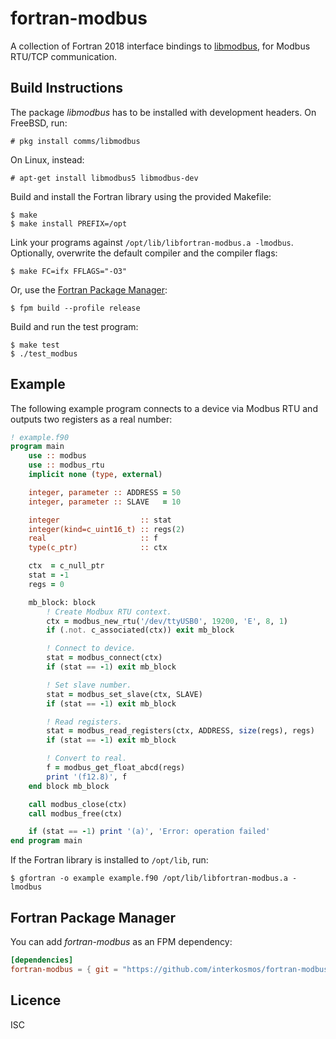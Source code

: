 # fortran-modbus

A collection of Fortran 2018 interface bindings to
[libmodbus](https://libmodbus.org/), for Modbus RTU/TCP communication.

## Build Instructions

The package _libmodbus_ has to be installed with development headers. On
FreeBSD, run:

```
# pkg install comms/libmodbus
```

On Linux, instead:

```
# apt-get install libmodbus5 libmodbus-dev
```

Build and install the Fortran library using the provided Makefile:

```
$ make
$ make install PREFIX=/opt
```

Link your programs against `/opt/lib/libfortran-modbus.a -lmodbus`. Optionally,
overwrite the default compiler and the compiler flags:

```
$ make FC=ifx FFLAGS="-O3"
```

Or, use the [Fortran Package Manager](https://github.com/fortran-lang/fpm):

```
$ fpm build --profile release
```

Build and run the test program:

```
$ make test
$ ./test_modbus
```

## Example

The following example program connects to a device via Modbus RTU and outputs
two registers as a real number:

```fortran
! example.f90
program main
    use :: modbus
    use :: modbus_rtu
    implicit none (type, external)

    integer, parameter :: ADDRESS = 50
    integer, parameter :: SLAVE   = 10

    integer                  :: stat
    integer(kind=c_uint16_t) :: regs(2)
    real                     :: f
    type(c_ptr)              :: ctx

    ctx  = c_null_ptr
    stat = -1
    regs = 0

    mb_block: block
        ! Create Modbux RTU context.
        ctx = modbus_new_rtu('/dev/ttyUSB0', 19200, 'E', 8, 1)
        if (.not. c_associated(ctx)) exit mb_block

        ! Connect to device.
        stat = modbus_connect(ctx)
        if (stat == -1) exit mb_block

        ! Set slave number.
        stat = modbus_set_slave(ctx, SLAVE)
        if (stat == -1) exit mb_block

        ! Read registers.
        stat = modbus_read_registers(ctx, ADDRESS, size(regs), regs)
        if (stat == -1) exit mb_block

        ! Convert to real.
        f = modbus_get_float_abcd(regs)
        print '(f12.8)', f
    end block mb_block

    call modbus_close(ctx)
    call modbus_free(ctx)

    if (stat == -1) print '(a)', 'Error: operation failed'
end program main
```

If the Fortran library is installed to `/opt/lib`, run:

```
$ gfortran -o example example.f90 /opt/lib/libfortran-modbus.a -lmodbus
```

## Fortran Package Manager

You can add *fortran-modbus* as an FPM dependency:

```toml
[dependencies]
fortran-modbus = { git = "https://github.com/interkosmos/fortran-modbus.git" }
```

## Licence

ISC

